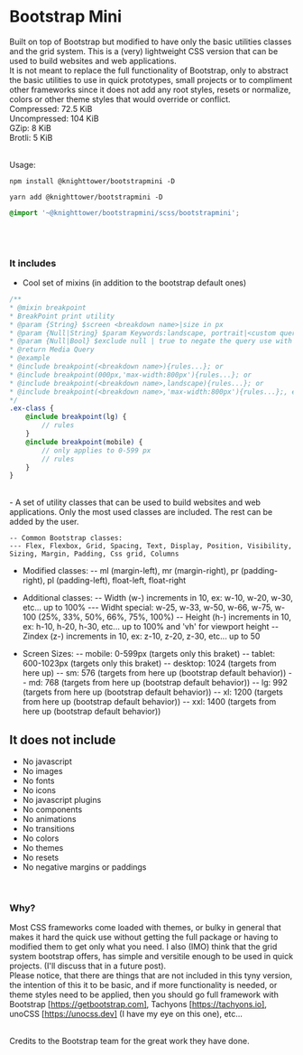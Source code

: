 # Bootstrap Mini

Built on top of Bootstrap but modified to have only the basic utilities classes and the grid system. This is a (very) lightweight CSS version that can be used to build websites and web applications.
<br>
It is not meant to replace the full functionality of Bootstrap, only to abstract the basic utilities to use in quick prototypes, small projects or to compliment other frameworks since it does not add any root styles, resets or normalize, colors or other theme styles that would override or conflict.
<br>
Compressed: 72.5 KiB  
Uncompressed: 104 KiB  
GZip: 8 KiB  
Brotli: 5 KiB
<br>

<br>
Usage:  <br>

```
npm install @knighttower/bootstrapmini -D
```

```
yarn add @knighttower/bootstrapmini -D
```

```scss
@import '~@knighttower/bootstrapmini/scss/bootstrapmini';
```

<br><br>

### It includes

-   Cool set of mixins (in addition to the bootstrap default ones)

```scss
/**
* @mixin breakpoint
* BreakPoint print utility
* @param {String} $screen <breakdown name>|size in px
* @param {Null|String} $param Keywords:landscape, portrait|<custom query>ex:max-width:800px
* @param {Null|Bool} $exclude null | true to negate the query use with caution.
* @return Media Query
* @example
* @include breakpoint(<breakdown name>){rules...}; or
* @include breakpoint(000px,'max-width:800px'){rules...}; or
* @include breakpoint(<breakdown name>,landscape){rules...}; or
* @include breakpoint(<breakdown name>,'max-width:800px'){rules...};, etc...
*/
.ex-class {
    @include breakpoint(lg) {
        // rules
    }
    @include breakpoint(mobile) {
        // only applies to 0-599 px
        // rules
    }
}
```

<br>
-   A set of utility classes that can be used to build websites and web applications. Only the most used classes are included. The rest can be added by the user.

    -- Common Bootstrap classes:
    --- Flex, Flexbox, Grid, Spacing, Text, Display, Position, Visibility, Sizing, Margin, Padding, Css grid, Columns

-   Modified classes:
    -- ml (margin-left), mr (margin-right), pr (padding-right), pl (padding-left), float-left, float-right

-   Additional classes:
    -- Width (w-) increments in 10, ex: w-10, w-20, w-30, etc... up to 100%
    --- Widht special: w-25, w-33, w-50, w-66, w-75, w-100 (25%, 33%, 50%, 66%, 75%, 100%)
    -- Height (h-) increments in 10, ex: h-10, h-20, h-30, etc... up to 100% and 'vh' for viewport height
    -- Zindex (z-) increments in 10, ex: z-10, z-20, z-30, etc... up to 50

-   Screen Sizes:
    -- mobile: 0-599px (targets only this braket)
    -- tablet: 600-1023px (targets only this braket)
    -- desktop: 1024 (targets from here up)
    -- sm: 576 (targets from here up (bootstrap default behavior))
    -- md: 768 (targets from here up (bootstrap default behavior))
    -- lg: 992 (targets from here up (bootstrap default behavior))
    -- xl: 1200 (targets from here up (bootstrap default behavior))
    -- xxl: 1400 (targets from here up (bootstrap default behavior))
    <br>

## It does not include

-   No javascript
-   No images
-   No fonts
-   No icons
-   No javascript plugins
-   No components
-   No animations
-   No transitions
-   No colors
-   No themes
-   No resets
-   No negative margins or paddings

<br>

### Why?

Most CSS frameworks come loaded with themes, or bulky in general that makes it hard the quick use without getting the full package or having to modified them to get only what you need. I also (IMO) think that the grid system bootstrap offers, has simple and versitile enough to be used in quick projects. (I'll discuss that in a future post).  
Please notice, that there are things that are not included in this tyny version, the intention of this it to be basic, and if more functionality is needed, or theme styles need to be applied, then you should go full framework with Bootstrap [https://getbootstrap.com], Tachyons [https://tachyons.io], unoCSS [https://unocss.dev] (I have my eye on this one), etc...

<br>
Credits to the Bootstrap team for the great work they have done.
